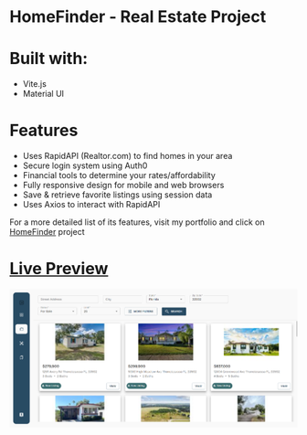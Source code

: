 # HomeFinder - Real Estate Project 

# Built with:
  - Vite.js
  - Material UI

# Features
  - Uses RapidAPI (Realtor.com) to find homes in your area
  - Secure login system using Auth0
  - Financial tools to determine your rates/affordability
  - Fully responsive design for mobile and web browsers
  - Save & retrieve favorite listings using session data
  - Uses Axios to interact with RapidAPI

For a more detailed list of its features, visit my portfolio and click on [HomeFinder](https://mmcdev.pro/portfolio) project

# [Live Preview](https://homefinder-1.vercel.app/)

![HomeFinder Preview](project.png)
